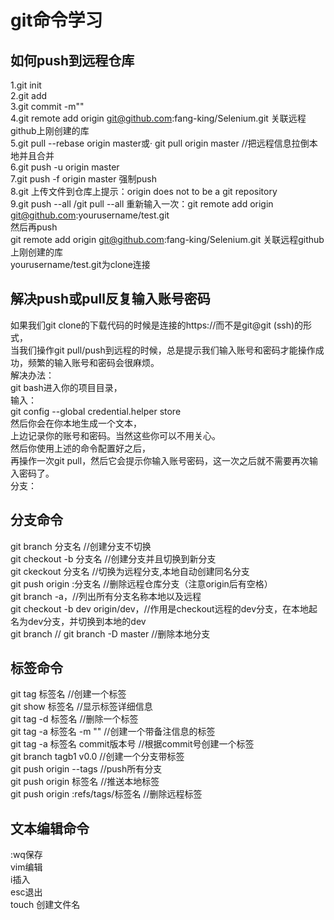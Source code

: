 
# git命令学习
## 如何push到远程仓库
 1.git init   
 2.git add    
 3.git commit -m""  
 4.git remote add origin git@github.com:fang-king/Selenium.git 关联远程github上刚创建的库  
 5.git pull --rebase origin master或· git pull origin master //把远程信息拉倒本地并且合并  
 6.git push -u origin master  
 7.git push -f origin master 强制push  
 8.git 上传文件到仓库上提示：origin does not to be a git repository  
 9.git push --all /git pull --all
 重新输入一次：git remote add origin git@github.com:yourusername/test.git  
 然后再push   
 git remote add origin git@github.com:fang-king/Selenium.git 关联远程github上刚创建的库  
 yourusername/test.git为clone连接   

## 解决push或pull反复输入账号密码
如果我们git clone的下载代码的时候是连接的https://而不是git@git (ssh)的形式，   
当我们操作git pull/push到远程的时候，总是提示我们输入账号和密码才能操作成功，频繁的输入账号和密码会很麻烦。   
解决办法：   
git bash进入你的项目目录，  
输入：  
git config --global credential.helper store  
然后你会在你本地生成一个文本，  
上边记录你的账号和密码。当然这些你可以不用关心。  
然后你使用上述的命令配置好之后，    
再操作一次git pull，然后它会提示你输入账号密码，这一次之后就不需要再次输入密码了。  
分支：  
## 分支命令  
git branch 分支名  //创建分支不切换  
git checkout -b 分支名   //创建分支并且切换到新分支  
git ckeckout 分支名 //切换为远程分支,本地自动创建同名分支    
git push origin :分支名 //删除远程仓库分支（注意origin后有空格）  
git branch -a，//列出所有分支名称本地以及远程   
git checkout -b dev origin/dev，//作用是checkout远程的dev分支，在本地起名为dev分支，并切换到本地的dev  
git branch //
git branch -D master //删除本地分支  
## 标签命令
git tag 标签名 //创建一个标签     
git show 标签名 //显示标签详细信息      
git tag -d 标签名  //删除一个标签        
git tag -a 标签名 -m ""  //创建一个带备注信息的标签        
git tag -a 标签名 commit版本号  //根据commit号创建一个标签    
git branch tagb1 v0.0  //创建一个分支带标签   
git push origin --tags  //push所有分支  
git push origin 标签名  //推送本地标签  
git push origin :refs/tags/标签名  //删除远程标签   
## 文本编辑命令 
:wq保存  
vim编辑  
i插入  
esc退出  
touch 创建文件名

